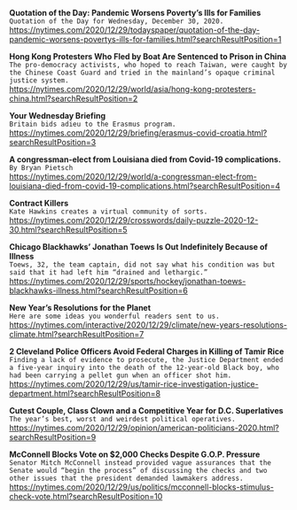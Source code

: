 **Quotation of the Day: Pandemic Worsens Poverty’s Ills for Families**\
`Quotation of the Day for Wednesday, December 30, 2020.`\
https://nytimes.com/2020/12/29/todayspaper/quotation-of-the-day-pandemic-worsens-povertys-ills-for-families.html?searchResultPosition=1

**Hong Kong Protesters Who Fled by Boat Are Sentenced to Prison in China**\
`The pro-democracy activists, who hoped to reach Taiwan, were caught by the Chinese Coast Guard and tried in the mainland’s opaque criminal justice system.`\
https://nytimes.com/2020/12/29/world/asia/hong-kong-protesters-china.html?searchResultPosition=2

**Your Wednesday Briefing**\
`Britain bids adieu to the Erasmus program.`\
https://nytimes.com/2020/12/29/briefing/erasmus-covid-croatia.html?searchResultPosition=3

**A congressman-elect from Louisiana died from Covid-19 complications.**\
`By Bryan Pietsch`\
https://nytimes.com/2020/12/29/world/a-congressman-elect-from-louisiana-died-from-covid-19-complications.html?searchResultPosition=4

**Contract Killers**\
`Kate Hawkins creates a virtual community of sorts.`\
https://nytimes.com/2020/12/29/crosswords/daily-puzzle-2020-12-30.html?searchResultPosition=5

**Chicago Blackhawks’ Jonathan Toews Is Out Indefinitely Because of Illness**\
`Toews, 32, the team captain, did not say what his condition was but said that it had left him “drained and lethargic.”`\
https://nytimes.com/2020/12/29/sports/hockey/jonathan-toews-blackhawks-illness.html?searchResultPosition=6

**New Year’s Resolutions for the Planet**\
`Here are some ideas you wonderful readers sent to us.`\
https://nytimes.com/interactive/2020/12/29/climate/new-years-resolutions-climate.html?searchResultPosition=7

**2 Cleveland Police Officers Avoid Federal Charges in Killing of Tamir Rice**\
`Finding a lack of evidence to prosecute, the Justice Department ended a five-year inquiry into the death of the 12-year-old Black boy, who had been carrying a pellet gun when an officer shot him.`\
https://nytimes.com/2020/12/29/us/tamir-rice-investigation-justice-department.html?searchResultPosition=8

**Cutest Couple, Class Clown and a Competitive Year for D.C. Superlatives**\
`The year’s best, worst and weirdest political operatives.`\
https://nytimes.com/2020/12/29/opinion/american-politicians-2020.html?searchResultPosition=9

**McConnell Blocks Vote on $2,000 Checks Despite G.O.P. Pressure**\
`Senator Mitch McConnell instead provided vague assurances that the Senate would “begin the process” of discussing the checks and two other issues that the president demanded lawmakers address.`\
https://nytimes.com/2020/12/29/us/politics/mcconnell-blocks-stimulus-check-vote.html?searchResultPosition=10

